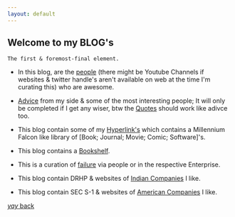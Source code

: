 ```yaml
---
layout: default
---
```


## Welcome to my BLOG's

```
The first & foremost-final element.
```
* In this blog, are the [people](https://srterm.github.io/srt/people.html) (there might be Youtube Channels if websites & twitter handle's aren't available on web at the time I'm curating this) who are awesome.


* [Advice](https://srterm.github.io/srt/advice.html) from my side & some of the most interesting people; It will only be completed if I get any wiser, btw the [Quotes](https://srterm.github.io/srt/quotes.html) should work like adivce too.


* This blog contain some of my [Hyperlink's](https://srterm.github.io/srt/hyperlink.html) which contains a Millennium Falcon like library of [Book; Journal; Movie; Comic; Software]'s.


* This blog contains a [Bookshelf](https://srterm.github.io/srt/bookshelf.html).


* This is a curation of [failure](https://srterm.github.io/srt/failure.html) via people or in the respective Enterprise.


* This blog contain DRHP & websites of  [Indian Companies](https://srterm.github.io/srt/indian.html) I like.


* This blog contain SEC S-1 & websites of [American Companies](https://srterm.github.io/srt/american.html) I like. 

<script src="https://utteranc.es/client.js"
        repo="[srterm/srt]"
        issue-term="pathname"
        theme="preferred-color-scheme"
        crossorigin="anonymous"
        async>
</script>

[_yay_ back](./)
